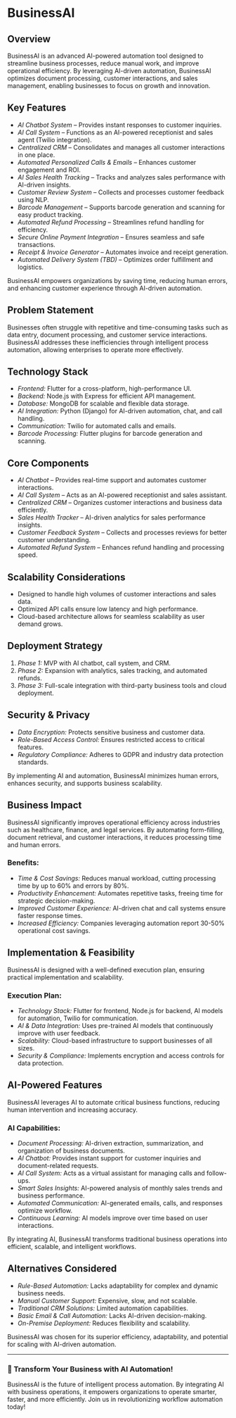 # BusinessAI

## Overview  
BusinessAI is an advanced AI-powered automation tool designed to streamline business processes, reduce manual work, and improve operational efficiency. By leveraging AI-driven automation, BusinessAI optimizes document processing, customer interactions, and sales management, enabling businesses to focus on growth and innovation.  

## Key Features  
- *AI Chatbot System* – Provides instant responses to customer inquiries.  
- *AI Call System* – Functions as an AI-powered receptionist and sales agent (Twilio integration).  
- *Centralized CRM* – Consolidates and manages all customer interactions in one place.  
- *Automated Personalized Calls & Emails* – Enhances customer engagement and ROI.  
- *AI Sales Health Tracking* – Tracks and analyzes sales performance with AI-driven insights.  
- *Customer Review System* – Collects and processes customer feedback using NLP.  
- *Barcode Management* – Supports barcode generation and scanning for easy product tracking.  
- *Automated Refund Processing* – Streamlines refund handling for efficiency.  
- *Secure Online Payment Integration* – Ensures seamless and safe transactions.  
- *Receipt & Invoice Generator* – Automates invoice and receipt generation.  
- *Automated Delivery System (TBD)* – Optimizes order fulfillment and logistics.  

BusinessAI empowers organizations by saving time, reducing human errors, and enhancing customer experience through AI-driven automation.  

## Problem Statement  
Businesses often struggle with repetitive and time-consuming tasks such as data entry, document processing, and customer service interactions. BusinessAI addresses these inefficiencies through intelligent process automation, allowing enterprises to operate more effectively.  

## Technology Stack  
- *Frontend:* Flutter for a cross-platform, high-performance UI.
- *Backend:* Node.js with Express for efficient API management.  
- *Database:* MongoDB for scalable and flexible data storage.  
- *AI Integration:* Python (Django) for AI-driven automation, chat, and call handling.  
- *Communication:* Twilio for automated calls and emails.  
- *Barcode Processing:* Flutter plugins for barcode generation and scanning.

## Core Components  
- *AI Chatbot* – Provides real-time support and automates customer interactions.  
- *AI Call System* – Acts as an AI-powered receptionist and sales assistant.  
- *Centralized CRM* – Organizes customer interactions and business data efficiently.  
- *Sales Health Tracker* – AI-driven analytics for sales performance insights.  
- *Customer Feedback System* – Collects and processes reviews for better customer understanding.  
- *Automated Refund System* – Enhances refund handling and processing speed.  

## Scalability Considerations  
- Designed to handle high volumes of customer interactions and sales data.  
- Optimized API calls ensure low latency and high performance.  
- Cloud-based architecture allows for seamless scalability as user demand grows.  

## Deployment Strategy  
1. *Phase 1:* MVP with AI chatbot, call system, and CRM.  
2. *Phase 2:* Expansion with analytics, sales tracking, and automated refunds.  
3. *Phase 3:* Full-scale integration with third-party business tools and cloud deployment.  

## Security & Privacy  
- *Data Encryption:* Protects sensitive business and customer data.  
- *Role-Based Access Control:* Ensures restricted access to critical features.  
- *Regulatory Compliance:* Adheres to GDPR and industry data protection standards.  

By implementing AI and automation, BusinessAI minimizes human errors, enhances security, and supports business scalability.  

## Business Impact  
BusinessAI significantly improves operational efficiency across industries such as healthcare, finance, and legal services. By automating form-filling, document retrieval, and customer interactions, it reduces processing time and human errors.  

### Benefits:  
- *Time & Cost Savings:* Reduces manual workload, cutting processing time by up to 60% and errors by 80%.  
- *Productivity Enhancement:* Automates repetitive tasks, freeing time for strategic decision-making.  
- *Improved Customer Experience:* AI-driven chat and call systems ensure faster response times.  
- *Increased Efficiency:* Companies leveraging automation report 30-50% operational cost savings.  

## Implementation & Feasibility  
BusinessAI is designed with a well-defined execution plan, ensuring practical implementation and scalability.  

### Execution Plan:  
- *Technology Stack:* Flutter for frontend, Node.js for backend, AI models for automation, Twilio for communication.  
- *AI & Data Integration:* Uses pre-trained AI models that continuously improve with user feedback.  
- *Scalability:* Cloud-based infrastructure to support businesses of all sizes.  
- *Security & Compliance:* Implements encryption and access controls for data protection.  

## AI-Powered Features  
BusinessAI leverages AI to automate critical business functions, reducing human intervention and increasing accuracy.  

### AI Capabilities:  
- *Document Processing:* AI-driven extraction, summarization, and organization of business documents.  
- *AI Chatbot:* Provides instant support for customer inquiries and document-related requests.  
- *AI Call System:* Acts as a virtual assistant for managing calls and follow-ups.  
- *Smart Sales Insights:* AI-powered analysis of monthly sales trends and business performance.  
- *Automated Communication:* AI-generated emails, calls, and responses optimize workflow.  
- *Continuous Learning:* AI models improve over time based on user interactions.  

By integrating AI, BusinessAI transforms traditional business operations into efficient, scalable, and intelligent workflows.  

## Alternatives Considered  
- *Rule-Based Automation:* Lacks adaptability for complex and dynamic business needs.  
- *Manual Customer Support:* Expensive, slow, and not scalable.  
- *Traditional CRM Solutions:* Limited automation capabilities.  
- *Basic Email & Call Automation:* Lacks AI-driven decision-making.  
- *On-Premise Deployment:* Reduces flexibility and scalability.  

BusinessAI was chosen for its superior efficiency, adaptability, and potential for scaling with AI-driven automation.  

---  
### 🚀 Transform Your Business with AI Automation!  
BusinessAI is the future of intelligent process automation. By integrating AI with business operations, it empowers organizations to operate smarter, faster, and more efficiently. Join us in revolutionizing workflow automation today!
